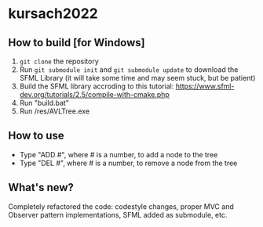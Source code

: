 # kursach2022
## How to build [for Windows]
1. ```git clone``` the repository
2. Run  ```git submodule init``` and ```git submodule update``` to download the SFML Library (it will take some time and may seem stuck, but be patient)
3. Build the SFML library accroding to this tutorial: https://www.sfml-dev.org/tutorials/2.5/compile-with-cmake.php
4. Run "build.bat"
5. Run /res/AVLTree.exe

## How to use
- Type "ADD #", where # is a number, to add a node to the tree
- Type "DEL #", where # is a number, to remove a node from the tree

## What's new?
Completely refactored the code: codestyle changes, proper MVC and Observer pattern implementations, SFML added as submodule, etc.
